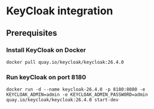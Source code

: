 # KeyCloak integration
## Prerequisites
### Install KeyCloak on Docker
`docker pull quay.io/keycloak/keycloak:26.4.0`

### Run keyCloak on port 8180

`docker run -d --name keycloak-26.4.0 -p 8180:8080 -e KEYCLOAK_ADMIN=admin -e KEYCLOAK_ADMIN_PASSWORD=admin quay.io/keycloak/keycloak:26.4.0 start-dev`